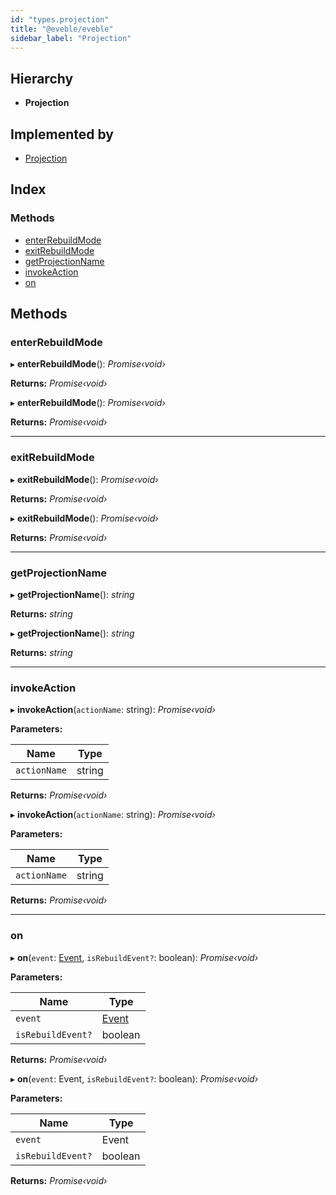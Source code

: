 ```yaml
---
id: "types.projection"
title: "@eveble/eveble"
sidebar_label: "Projection"
---
```


## Hierarchy

* **Projection**

## Implemented by

* [Projection](../classes/projection.md)

## Index

### Methods

* [enterRebuildMode](types.projection.md#enterrebuildmode)
* [exitRebuildMode](types.projection.md#exitrebuildmode)
* [getProjectionName](types.projection.md#getprojectionname)
* [invokeAction](types.projection.md#invokeaction)
* [on](types.projection.md#on)

## Methods

###  enterRebuildMode

▸ **enterRebuildMode**(): *Promise‹void›*

**Returns:** *Promise‹void›*

▸ **enterRebuildMode**(): *Promise‹void›*

**Returns:** *Promise‹void›*

___

###  exitRebuildMode

▸ **exitRebuildMode**(): *Promise‹void›*

**Returns:** *Promise‹void›*

▸ **exitRebuildMode**(): *Promise‹void›*

**Returns:** *Promise‹void›*

___

###  getProjectionName

▸ **getProjectionName**(): *string*

**Returns:** *string*

▸ **getProjectionName**(): *string*

**Returns:** *string*

___

###  invokeAction

▸ **invokeAction**(`actionName`: string): *Promise‹void›*

**Parameters:**

Name | Type |
------ | ------ |
`actionName` | string |

**Returns:** *Promise‹void›*

▸ **invokeAction**(`actionName`: string): *Promise‹void›*

**Parameters:**

Name | Type |
------ | ------ |
`actionName` | string |

**Returns:** *Promise‹void›*

___

###  on

▸ **on**(`event`: [Event](types.event.md), `isRebuildEvent?`: boolean): *Promise‹void›*

**Parameters:**

Name | Type |
------ | ------ |
`event` | [Event](types.event.md) |
`isRebuildEvent?` | boolean |

**Returns:** *Promise‹void›*

▸ **on**(`event`: Event, `isRebuildEvent?`: boolean): *Promise‹void›*

**Parameters:**

Name | Type |
------ | ------ |
`event` | Event |
`isRebuildEvent?` | boolean |

**Returns:** *Promise‹void›*
